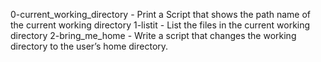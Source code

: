 0-current_working_directory - Print a Script that shows the path name of the current working directory
1-listit - List the files in the current working directory
2-bring_me_home - Write a script that changes the working directory to the user’s home directory.
